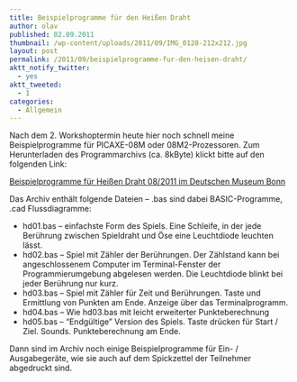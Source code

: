 ```yaml
---
title: Beispielprogramme für den Heißen Draht
author: olav
published: 02.09.2011
thumbnail: /wp-content/uploads/2011/09/IMG_0128-212x212.jpg
layout: post
permalink: /2011/09/beispielprogramme-fur-den-heisen-draht/
aktt_notify_twitter:
  - yes
aktt_tweeted:
  - 1
categories:
  - Allgemein
---
```

Nach dem 2. Workshoptermin heute hier noch schnell meine Beispielprogramme für PICAXE-08M oder 08M2-Prozessoren. Zum Herunterladen des Programmarchivs (ca. 8kByte) klickt bitte auf den folgenden Link:

[Beispielprogramme für Heißen Draht 08/2011 im Deutschen Museum Bonn][1]

Das Archiv enthält folgende Dateien &#8211; .bas sind dabei BASIC-Programme, .cad Flussdiagramme:

  * hd01.bas &#8211; einfachste Form des Spiels. Eine Schleife, in der jede Berührung zwischen Spieldraht und Öse eine Leuchtdiode leuchten lässt.
  * hd02.bas &#8211; Spiel mit Zähler der Berührungen. Der Zählstand kann bei angeschlossenem Computer im Terminal-Fenster der Programmierumgebung abgelesen werden. Die Leuchtdiode blinkt bei jeder Berührung nur kurz.
  * hd03.bas &#8211; Spiel mit Zähler für Zeit und Berührungen. Taste und Ermittlung von Punkten am Ende. Anzeige über das Terminalprogramm.
  * hd04.bas &#8211; Wie hd03.bas mit leicht erweiterter Punkteberechnung
  * hd05.bas &#8211; &#8220;Endgültige&#8221; Version des Spiels. Taste drücken für Start / Ziel. Sounds. Punkteberechnung am Ende.

<div>
  Dann sind im Archiv noch einige Beispielprogramme für Ein- / Ausgabegeräte, wie sie auch auf dem Spickzettel der Teilnehmer abgedruckt sind.
</div>

 [1]: http://tinkerthon.de/wp-content/uploads/2011/09/physcomp_programme.zip
